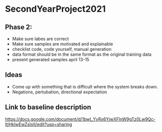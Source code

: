# SecondYearProject2021


## Phase 2:
- Make sure labes are correct
- Make sure samples are motivated and explainable
- checklist code, code yourself, manual generation
- data format should be in the same format as the original training data
- present generated samples april 13-15


## Ideas
- Come up with something that is difficult where the system breaks down.
- Negations, pertubation, directional expectation



## Link to baseline description

https://docs.google.com/document/d/1bwI_YyRx6YjwXFInW9gTz0Lw9Qc-ltjHklwEwZsIolI/edit?usp=sharing
